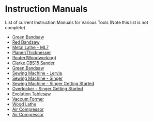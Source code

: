 # Instruction Manuals

List of current Instruction Manuals for Various Tools
(Note this list is not complete)

  

 - [Green Bandsaw](/instruction_manuals/bandsaw_green.pdf)
 - [Red Bandsaw](/instruction_manuals/bandsaw_red.pdf)
 - [Metal Lathe - ML7](/instruction_manuals/metal_lathe_ml7.pdf)
 - [Planer/Thicknesser](/instruction_manuals/planer_thicknesser.pdf)
 - [Router(Woodworking)](/instruction_manuals/router-woodworking.pdf)
 - [Clarke CBS15 Sander](/instruction_manuals/bandsaw_red.pdf)
 - [Green Bandsaw](/instruction_manuals/Sander_cbs15.pdf)
 - [Sewing Machine - Lervia](/instruction_manuals/sewingmachine_Lervia.pdf)
 - [Sewing Machine - Singer](/instruction_manuals/Singer4423Manual.pdf)
 - [Sewing Machine - Singer Getting Started](/instruction_manuals/SingerQuickStartGuide4432.pdf)
 - [Overlocker - Singer Getting Started](/instruction_manuals/SingerOverlocker14SH754Instructions.pdf)
 - [Evolution Tablesaw ](/instruction_manuals/tablesaw_evolution.pdf)
 - [Vaccum Former](/instruction_manuals/vacuum_former.pdf)
 - [Wood Lathe](/instruction_manuals/wood_lathe.pdf)
 - [Air Compressor](/instruction_manuals/SA2250-2.V2.pdf)
 - [Air Compressor](/instruction_manuals/10329.pdf)
